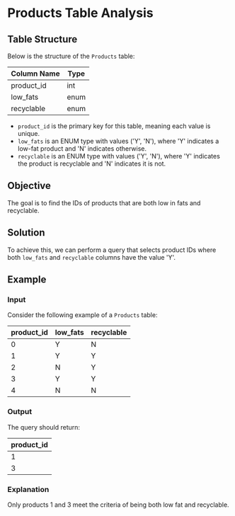 # Products Table Analysis

## Table Structure

Below is the structure of the `Products` table:

| Column Name | Type    |
|-------------|---------|
| product_id  | int     |
| low_fats    | enum    |
| recyclable  | enum    |

- `product_id` is the primary key for this table, meaning each value is unique.
- `low_fats` is an ENUM type with values ('Y', 'N'), where 'Y' indicates a low-fat product and 'N' indicates otherwise.
- `recyclable` is an ENUM type with values ('Y', 'N'), where 'Y' indicates the product is recyclable and 'N' indicates it is not.

## Objective

The goal is to find the IDs of products that are both low in fats and recyclable.

## Solution

To achieve this, we can perform a query that selects product IDs where both `low_fats` and `recyclable` columns have the value 'Y'.

## Example

### Input

Consider the following example of a `Products` table:

| product_id  | low_fats | recyclable |
|-------------|----------|------------|
| 0           | Y        | N          |
| 1           | Y        | Y          |
| 2           | N        | Y          |
| 3           | Y        | Y          |
| 4           | N        | N          |

### Output

The query should return:

| product_id  |
|-------------|
| 1           |
| 3           |

### Explanation

Only products 1 and 3 meet the criteria of being both low fat and recyclable.
